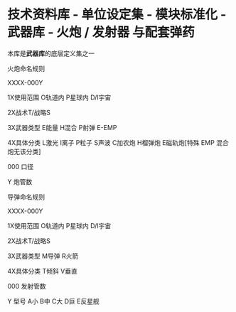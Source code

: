 # 技术资料库 - 单位设定集 - 模块标准化 - 武器库 - 火炮 / 发射器 与配套弹药

本库是**武器库**的底层定义集之一



火炮命名规则

XXXX-000Y

1X使用范围 O轨道内 P星球内 D/I宇宙

2X战术T/战略S

3X武器类型 E能量 H混合 P射弹 E-EMP

4X具体分类 L激光 I离子 P粒子 S声波  C加农炮 H榴弹炮 E磁轨炮[特殊 EMP 混合炮无该分类]

000 口径

Y 炮管数



导弹命名规则

XXXX-000Y

1X使用范围 O轨道内 P星球内 D/I宇宙

2X战术T/战略S

3X武器类型 M导弹 R火箭

4X具体分类 T倾斜 V垂直

000 发射管数

Y 型号 A小 B中 C大 D巨 E反星舰



